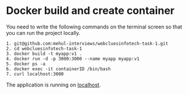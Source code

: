 # Docker build and create container

You need to write the following commands on the terminal screen so that you can run the project locally.

```
1. git@github.com:mehul-interviews/webcluesinfotech-task-1.git
2. cd webcluesinfotech-task-1
3. docker build -t myapp:v1 .
4. docker run -d -p 3000:3000 --name myapp myapp:v1
5. docker ps -a
6. docker exec -it containerID /bin/bash
7. curl localhost:3000
```

The application is running on [localhost](http://localhost:3000).
